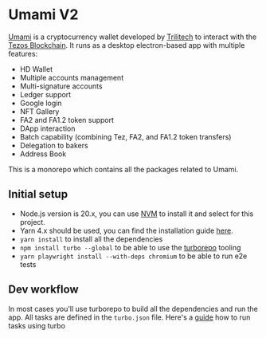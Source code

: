 # Umami V2

[Umami](https://umamiwallet.com) is a cryptocurrency wallet developed by [Trilitech](https://trili.tech/) to interact with the [Tezos
Blockchain](https://tezos.com/). It runs as a desktop electron-based app with multiple features:

- HD Wallet
- Multiple accounts management
- Multi-signature accounts
- Ledger support
- Google login
- NFT Gallery
- FA2 and FA1.2 token support
- DApp interaction
- Batch capability (combining Tez, FA2, and FA1.2 token transfers)
- Delegation to bakers
- Address Book

This is a monorepo which contains all the packages related to Umami.

## Initial setup

- Node.js version is 20.x, you can use [NVM](https://github.com/nvm-sh/nvm) to install it and select for this project.
- Yarn 4.x should be used, you can find the installation guide [here](https://yarnpkg.com/getting-started/install).
- `yarn install` to install all the dependencies
- `npm install turbo --global` to be able to use the [turborepo](https://turbo.build/repo/docs) tooling
- `yarn playwright install --with-deps chromium` to be able to run e2e tests

## Dev workflow

In most cases you'll use turborepo to build all the dependencies and run the app. All tasks are defined in the `turbo.json` file.
Here's a [guide](https://turbo.build/repo/docs/crafting-your-repository/running-tasks) how to run tasks using turbo
